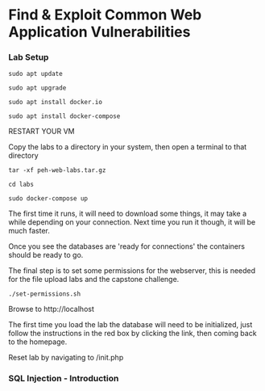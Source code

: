 # Find & Exploit Common Web Application Vulnerabilities

### Lab Setup

```
sudo apt update

sudo apt upgrade

sudo apt install docker.io

sudo apt install docker-compose
```

RESTART YOUR VM

Copy the labs to a directory in your system, then open a terminal to that directory

```
tar -xf peh-web-labs.tar.gz

cd labs

sudo docker-compose up
```

The first time it runs, it will need to download some things, it may take a while depending on your 
connection. Next time you run it though, it will be much faster.

Once you see the databases are 'ready for connections' the containers should be ready to go.

The final step is to set some permissions for the webserver, this is needed for the file upload labs and the capstone challenge.

`./set-permissions.sh`

Browse to http://localhost

The first time you load the lab the database will need to be initialized, just follow the instructions in the 
red box by clicking the link, then coming back to the homepage.

Reset lab by navigating to /init.php

### SQL Injection - Introduction


